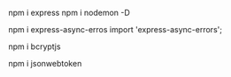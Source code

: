 npm i express
npm i nodemon -D

npm i express-async-erros
import 'express-async-errors';


npm i bcryptjs


npm i jsonwebtoken